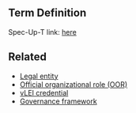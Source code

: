 ## Term Definition

Spec-Up-T link: <a href='https://weboftrust.github.io/WOT-terms/docs/glossary/legal-entity-official-organizational-role-vlei-credential-governance-framework'>here</a>

## Related
- [Legal entity](legal-entity)
- [Official organizational role (OOR)](official-organizational-role)
- [vLEI credential](vlei-credential)
- [Governance framework](governance-framework)